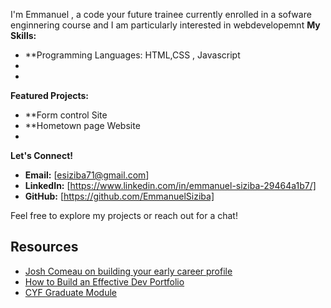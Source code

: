  I'm Emmanuel , a  code your future trainee currently enrolled in a sofware enginnering  course and I am particularly interested in  webdevelopemnt 
**My Skills:**
* **Programming Languages: HTML,CSS , Javascript
* 
*

**Featured Projects:**
* **Form control Site
* **Hometown page Website
* 

**Let's Connect!**
* **Email:** [esiziba71@gmail.com]
* **LinkedIn:** [https://www.linkedin.com/in/emmanuel-siziba-29464a1b7/]
* **GitHub:** [https://github.com/EmmanuelSiziba]

Feel free to explore my projects or reach out for a chat!

## Resources

- [Josh Comeau on building your early career profile](https://www.youtube.com/watch?v=OXiaEXfkAec)
- [How to Build an Effective Dev Portfolio](https://www.joshwcomeau.com/effective-portfolio/)
- [CYF Graduate Module](https://module-graduates.codeyourfuture.io/)
